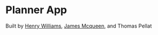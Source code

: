 Planner App
===========

Built by [Henry Williams](https://github.com/HenryAWilliams), [James Mcqueen](https://github.com/James-McQueen), and Thomas Pellat 



